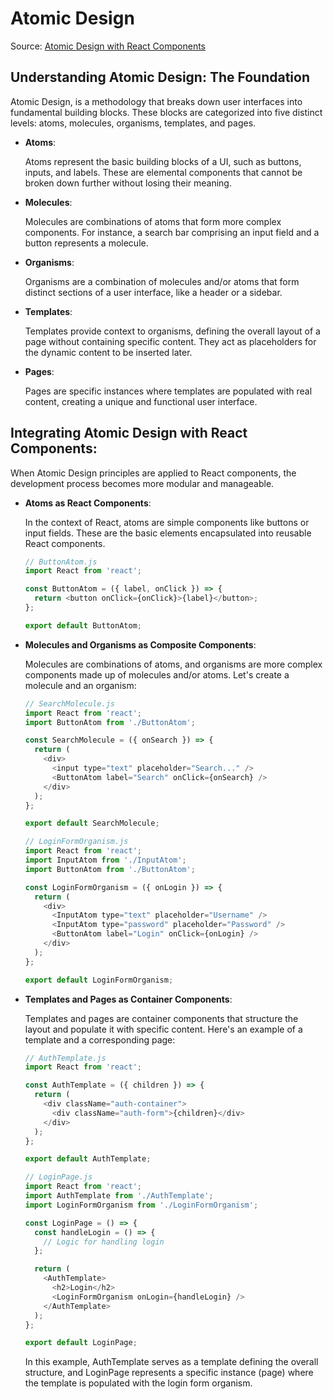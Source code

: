 
# Atomic Design

Source: [Atomic Design with React Components][react-atomic]

[react-atomic]: https://www.linkedin.com/pulse/atomic-design-react-components-kartik-budhraja

## Understanding Atomic Design: The Foundation

Atomic Design, is a methodology that breaks down user interfaces into fundamental
building blocks. These blocks are categorized into five distinct levels: atoms,
molecules, organisms, templates, and pages.

- **Atoms**:

  Atoms represent the basic building blocks of a UI, such as buttons, inputs,
  and labels. These are elemental components that cannot be broken down further
  without losing their meaning.

- **Molecules**:

  Molecules are combinations of atoms that form more complex components. For
  instance, a search bar comprising an input field and a button represents a
  molecule.

- **Organisms**:

  Organisms are a combination of molecules and/or atoms that form distinct
  sections of a user interface, like a header or a sidebar.

- **Templates**:

  Templates provide context to organisms, defining the overall layout of a page
  without containing specific content. They act as placeholders for the dynamic
  content to be inserted later.

- **Pages**:

  Pages are specific instances where templates are populated with real content,
  creating a unique and functional user interface.

## Integrating Atomic Design with React Components:

When Atomic Design principles are applied to React components, the development
process becomes more modular and manageable.

- **Atoms as React Components**:

  In the context of React, atoms are simple components like buttons or input
  fields. These are the basic elements encapsulated into reusable React
  components.

  ```js
  // ButtonAtom.js
  import React from 'react';

  const ButtonAtom = ({ label, onClick }) => {
    return <button onClick={onClick}>{label}</button>;
  };

  export default ButtonAtom;
  ```

- **Molecules and Organisms as Composite Components**:

  Molecules are combinations of atoms, and organisms are more complex components
  made up of molecules and/or atoms. Let's create a molecule and an organism:

  ```js
  // SearchMolecule.js
  import React from 'react';
  import ButtonAtom from './ButtonAtom';

  const SearchMolecule = ({ onSearch }) => {
    return (
      <div>
        <input type="text" placeholder="Search..." />
        <ButtonAtom label="Search" onClick={onSearch} />
      </div>
    );
  };

  export default SearchMolecule;
  ```

  ```js
  // LoginFormOrganism.js
  import React from 'react';
  import InputAtom from './InputAtom';
  import ButtonAtom from './ButtonAtom';

  const LoginFormOrganism = ({ onLogin }) => {
    return (
      <div>
        <InputAtom type="text" placeholder="Username" />
        <InputAtom type="password" placeholder="Password" />
        <ButtonAtom label="Login" onClick={onLogin} />
      </div>
    );
  };

  export default LoginFormOrganism;
  ```

- **Templates and Pages as Container Components**:

  Templates and pages are container components that structure the layout and
  populate it with specific content. Here's an example of a template and a
  corresponding page:

  ```js
  // AuthTemplate.js
  import React from 'react';

  const AuthTemplate = ({ children }) => {
    return (
      <div className="auth-container">
        <div className="auth-form">{children}</div>
      </div>
    );
  };

  export default AuthTemplate;
  ```

  ```js
  // LoginPage.js
  import React from 'react';
  import AuthTemplate from './AuthTemplate';
  import LoginFormOrganism from './LoginFormOrganism';

  const LoginPage = () => {
    const handleLogin = () => {
      // Logic for handling login
    };

    return (
      <AuthTemplate>
        <h2>Login</h2>
        <LoginFormOrganism onLogin={handleLogin} />
      </AuthTemplate>
    );
  };

  export default LoginPage;
  ```

  In this example, AuthTemplate serves as a template defining the overall
  structure, and LoginPage represents a specific instance (page) where the
  template is populated with the login form organism.
